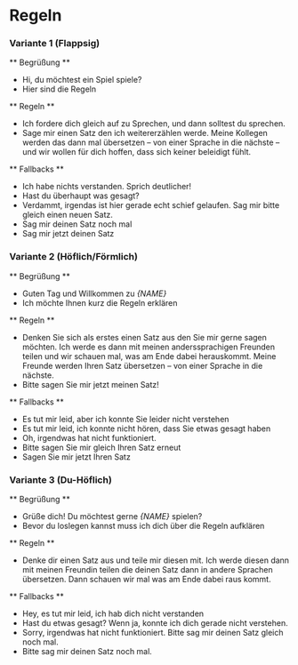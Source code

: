 # Regeln

### Variante 1 (Flappsig)
** Begrüßung **
* Hi, du möchtest ein Spiel spiele?
* Hier sind die Regeln

** Regeln **
* Ich fordere dich gleich auf zu Sprechen, und dann solltest du sprechen.
* Sage mir einen Satz den ich weitererzählen werde. Meine Kollegen werden das dann mal übersetzen – von einer Sprache in die nächste – und wir wollen für dich hoffen, dass sich keiner beleidigt fühlt.

** Fallbacks **
* Ich habe nichts verstanden. Sprich deutlicher!
* Hast du überhaupt was gesagt?
* Verdammt, irgendas ist hier gerade echt schief gelaufen. Sag mir bitte gleich einen neuen Satz.
* Sag mir deinen Satz noch mal
* Sag mir jetzt deinen Satz


### Variante 2 (Höflich/Förmlich)
** Begrüßung **
* Guten Tag und Willkommen zu *{NAME}* 
* Ich möchte Ihnen kurz die Regeln erklären

** Regeln **
* Denken Sie sich als erstes einen Satz aus den Sie mir gerne sagen möchten. Ich werde es dann mit meinen anderssprachigen Freunden teilen und wir schauen mal, was am Ende dabei herauskommt. Meine Freunde werden Ihren Satz übersetzen – von einer Sprache in die nächste.
* Bitte sagen Sie mir jetzt meinen Satz!

** Fallbacks **
* Es tut mir leid, aber ich konnte Sie leider nicht verstehen
* Es tut mir leid, ich konnte nicht hören, dass Sie etwas gesagt haben
* Oh, irgendwas hat nicht funktioniert.
* Bitte sagen Sie mir gleich Ihren Satz erneut
* Sagen Sie mir jetzt Ihren Satz

### Variante 3 (Du-Höflich)
** Begrüßung **
* Grüße dich! Du möchtest gerne *{NAME}* spielen?
* Bevor du loslegen kannst muss ich dich über die Regeln aufklären

** Regeln **
* Denke dir einen Satz aus und teile mir diesen mit. Ich werde diesen dann mit meinen Freundin teilen die deinen Satz dann in andere Sprachen übersetzen. Dann schauen wir mal was am Ende dabei raus kommt.

** Fallbacks **
* Hey, es tut mir leid, ich hab dich nicht verstanden
* Hast du etwas gesagt? Wenn ja, konnte ich dich gerade nicht verstehen.
* Sorry, irgendwas hat nicht funktioniert. Bitte sag mir deinen Satz gleich noch mal.
* Bitte sag mir deinen Satz noch mal.
